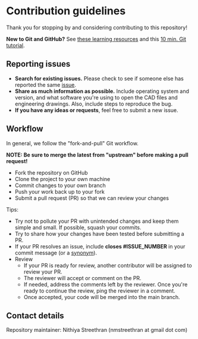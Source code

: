 # Contribution guidelines

Thank you for stopping by and considering contributing to this repository!

**New to Git and GitHub?** See [these learning resources](https://docs.github.com/en/free-pro-team@latest/github/getting-started-with-github/git-and-github-learning-resources) and this [10 min. Git tutorial](https://try.github.io/levels/1/challenges/1/).

## Reporting issues

- **Search for existing issues.** Please check to see if someone else has reported the same [issue](https://github.com/nmstreethran/paper-based-microfluidics/issues).
- **Share as much information as possible.** Include operating system and version, and what software you're using to open the CAD files and engineering drawings. Also, include steps to reproduce the bug.
- **If you have any ideas or requests**, feel free to submit a new issue.

## Workflow

In general, we follow the "fork-and-pull" Git workflow.

**NOTE: Be sure to merge the latest from "upstream" before making a pull request!**

- Fork the repository on GitHub
- Clone the project to your own machine
- Commit changes to your own branch
- Push your work back up to your fork
- Submit a pull request (PR) so that we can review your changes

Tips:

- Try not to pollute your PR with unintended changes and keep them simple and small. If possible, squash your commits.
- Try to share how your changes have been tested before submitting a PR.
- If your PR resolves an issue, include **closes #ISSUE_NUMBER** in your commit message (or a [synonym](https://docs.github.com/en/free-pro-team@latest/github/managing-your-work-on-github/linking-a-pull-request-to-an-issue)).
- Review
  - If your PR is ready for review, another contributor will be assigned to review your PR.
  - The reviewer will accept or comment on the PR.
  - If needed, address the comments left by the reviewer. Once you're ready to continue the review, ping the reviewer in a comment.
  - Once accepted, your code will be merged into the main branch.

## Contact details

Repository maintainer: Nithiya Streethran (nmstreethran at gmail dot com)
